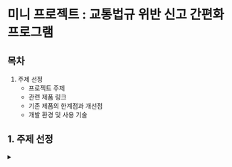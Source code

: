 # 미니 프로젝트 : 교통법규 위반 신고 간편화 프로그램

## 목차
1. 주제 선정
   - 프로젝트 주제
   - 관련 제품 링크
   - 기존 제품의 한계점과 개선점
   - 개발 환경 및 사용 기술

## 1. 주제 선정

<details>
<summary></summary>
<div markdown="1">

## **1-1. 프로젝트 주제**

**주행 중 교통법규 위반 이벤트 발생시 자동으로 영상 캡쳐 후 지정된 위치로 영상 발송**

## **1-2. 관련 제품 링크**

_국내 블랙박스 브랜드 점유율 TOP 2 기업_

[아이나비](https://www.inavi.com/)

[파인뷰](http://www.fine-drive.com/defaults/index.do)

## **1-3. 기존 제품의 한계점과 개선점**

**[1. 한계점]**

기존의 블랙박스는 이벤트 발생(교통법규 위반)시 **임의로 제품이나 차량에 충격을 가하여 이벤트 순간을 특정**하거나,

주행이 끝난 뒤 스스로 이벤트 발생 순간을 확인해야함.

**[2. 개선점]**

이벤트 발생 순간을 **openCV와 YOLO를 통해 자동으로 인식**하고, 해당 부분의 영상을 캡쳐하여 지정한 위치(메일, 공유 폴더 등)로 자동으로 전송함.

## **1-4. 개발 환경 및 사용 기술**

| 언어 | 라이브러리 / 프레임워크 | 개발 도구 | 운영체제 |
|------|------------------------|-----------|-----------|
| ![Python](https://img.shields.io/badge/Python-3.10-blue?logo=python&logoColor=white) | ![OpenCV](https://img.shields.io/badge/OpenCV-4.x-brightgreen?logo=opencv&logoColor=white) ![YOLO](https://img.shields.io/badge/YOLO-v11-orange) | ![VSCode](https://img.shields.io/badge/VSCode-blueviolet?logo=visual-studio-code&logoColor=white) | ![Windows](https://img.shields.io/badge/Windows-10-lightgrey?logo=windows&logoColor=white) |

</div>
</details>
